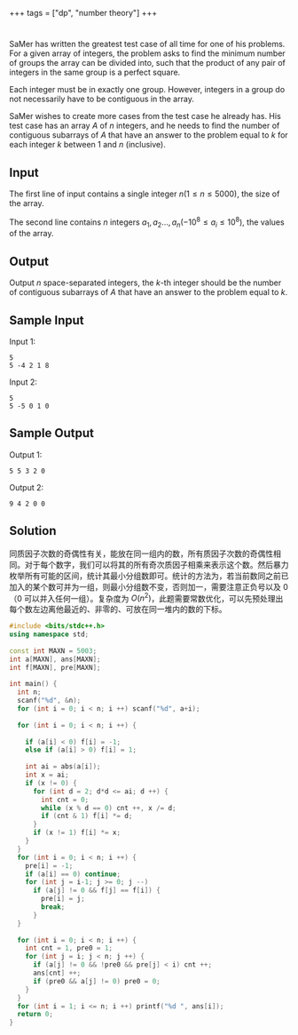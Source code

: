 +++
tags = ["dp", "number theory"]
+++

#

SaMer has written the greatest test case of all time for one of his problems. For a given array of integers, the problem asks to find the minimum number of groups the array can be divided into, such that the product of any pair of integers in the same group is a perfect square.

Each integer must be in exactly one group. However, integers in a group do not necessarily have to be contiguous in the array.

SaMer wishes to create more cases from the test case he already has. His test case has an array $A$ of $n$ integers, and he needs to find the number of contiguous subarrays of $A$ that have an answer to the problem equal to $k$ for each integer $k$ between $1$ and $n$ (inclusive).

## Input

The first line of input contains a single integer $n(1 \leq n \leq 5000)$, the size of the array.

The second line contains $n$ integers $a_1, a_2 \dots, a_n (-10^8 \leq a_i \leq 10^8)$, the values of the array.

## Output

Output $n$ space-separated integers, the $k$-th integer should be the number of contiguous subarrays of $A$ that have an answer to the problem equal to $k$.

## Sample Input

Input 1:

```
5
5 -4 2 1 8
```

Input 2:

```
5
5 -5 0 1 0
```

## Sample Output

Output 1:

```
5 5 3 2 0
```

Output 2:

```
9 4 2 0 0
```

## Solution

同质因子次数的奇偶性有关，能放在同一组内的数，所有质因子次数的奇偶性相同。对于每个数字，我们可以将其的所有奇次质因子相乘来表示这个数。然后暴力枚举所有可能的区间，统计其最小分组数即可。统计的方法为，若当前数同之前已加入的某个数可并为一组，则最小分组数不变，否则加一，需要注意正负号以及 0（0 可以并入任何一组）。复杂度为 $O(n^2)$，此题需要常数优化，可以先预处理出每个数左边离他最近的、非零的、可放在同一堆内的数的下标。

```c++
#include <bits/stdc++.h>
using namespace std;
 
const int MAXN = 5003;
int a[MAXN], ans[MAXN];
int f[MAXN], pre[MAXN];
 
int main() {
  int n;
  scanf("%d", &n);
  for (int i = 0; i < n; i ++) scanf("%d", a+i);
 
  for (int i = 0; i < n; i ++) {
 
    if (a[i] < 0) f[i] = -1;
    else if (a[i] > 0) f[i] = 1;
 
    int ai = abs(a[i]);
    int x = ai;
    if (x != 0) {
      for (int d = 2; d*d <= ai; d ++) {
        int cnt = 0;
        while (x % d == 0) cnt ++, x /= d;
        if (cnt & 1) f[i] *= d;
      }
      if (x != 1) f[i] *= x;
    }
  }
  for (int i = 0; i < n; i ++) {
    pre[i] = -1;
    if (a[i] == 0) continue;
    for (int j = i-1; j >= 0; j --)
      if (a[j] != 0 && f[j] == f[i]) {
        pre[i] = j;
        break;
      }
  }
 
  for (int i = 0; i < n; i ++) {
    int cnt = 1, pre0 = 1;
    for (int j = i; j < n; j ++) {
      if (a[j] != 0 && !pre0 && pre[j] < i) cnt ++;
      ans[cnt] ++;
      if (pre0 && a[j] != 0) pre0 = 0;
    }
  }
  for (int i = 1; i <= n; i ++) printf("%d ", ans[i]);
  return 0;
}
```
